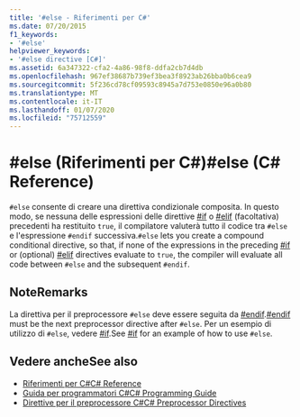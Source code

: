 ```yaml
---
title: '#else - Riferimenti per C#'
ms.date: 07/20/2015
f1_keywords:
- '#else'
helpviewer_keywords:
- '#else directive [C#]'
ms.assetid: 6a347322-cfa2-4a86-98f8-ddfa2cb7d4db
ms.openlocfilehash: 967ef38687b739ef3bea3f8923ab26bba0b6cea9
ms.sourcegitcommit: 5f236cd78cf09593c8945a7d753e0850e96a0b80
ms.translationtype: MT
ms.contentlocale: it-IT
ms.lasthandoff: 01/07/2020
ms.locfileid: "75712559"
---
```

# <a name="else-c-reference"></a><span data-ttu-id="9e0c2-102">#else (Riferimenti per C#)</span><span class="sxs-lookup"><span data-stu-id="9e0c2-102">#else (C# Reference)</span></span>
<span data-ttu-id="9e0c2-103">`#else` consente di creare una direttiva condizionale composita. In questo modo, se nessuna delle espressioni delle direttive [#if](./preprocessor-if.md) o [#elif](./preprocessor-elif.md) (facoltativa) precedenti ha restituito `true`, il compilatore valuterà tutto il codice tra `#else` e l'espressione `#endif` successiva.</span><span class="sxs-lookup"><span data-stu-id="9e0c2-103">`#else` lets you create a compound conditional directive, so that, if none of the expressions in the preceding [#if](./preprocessor-if.md) or (optional) [#elif](./preprocessor-elif.md) directives evaluate to `true`, the compiler will evaluate all code between `#else` and the subsequent `#endif`.</span></span>  
  
## <a name="remarks"></a><span data-ttu-id="9e0c2-104">Note</span><span class="sxs-lookup"><span data-stu-id="9e0c2-104">Remarks</span></span>  
 <span data-ttu-id="9e0c2-105">La direttiva per il preprocessore `#else` deve essere seguita da [#endif](./preprocessor-endif.md).</span><span class="sxs-lookup"><span data-stu-id="9e0c2-105">[#endif](./preprocessor-endif.md) must be the next preprocessor directive after `#else`.</span></span> <span data-ttu-id="9e0c2-106">Per un esempio di utilizzo di `#else`, vedere [#if](./preprocessor-if.md).</span><span class="sxs-lookup"><span data-stu-id="9e0c2-106">See [#if](./preprocessor-if.md) for an example of how to use `#else`.</span></span>  
  
## <a name="see-also"></a><span data-ttu-id="9e0c2-107">Vedere anche</span><span class="sxs-lookup"><span data-stu-id="9e0c2-107">See also</span></span>

- [<span data-ttu-id="9e0c2-108">Riferimenti per C#</span><span class="sxs-lookup"><span data-stu-id="9e0c2-108">C# Reference</span></span>](../index.md)
- [<span data-ttu-id="9e0c2-109">Guida per programmatori C#</span><span class="sxs-lookup"><span data-stu-id="9e0c2-109">C# Programming Guide</span></span>](../../programming-guide/index.md)
- [<span data-ttu-id="9e0c2-110">Direttive per il preprocessore C#</span><span class="sxs-lookup"><span data-stu-id="9e0c2-110">C# Preprocessor Directives</span></span>](./index.md)
